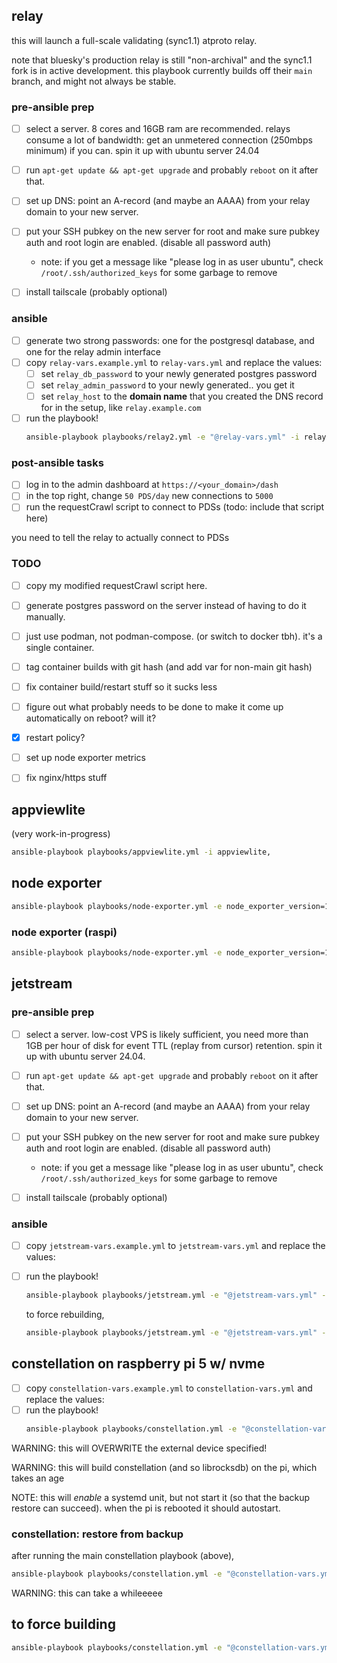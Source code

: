 
## relay

this will launch a full-scale validating (sync1.1) atproto relay.

note that bluesky's production relay is still "non-archival" and the sync1.1 fork is in active development. this playbook currently builds off their `main` branch, and might not always be stable.


### pre-ansible prep

- [ ] select a server. 8 cores and 16GB ram are recommended. relays consume a lot of bandwidth: get an unmetered connection (250mbps minimum) if you can. spin it up with ubuntu server 24.04
- [ ] run `apt-get update && apt-get upgrade` and probably `reboot` on it after that.
- [ ] set up DNS: point an A-record (and maybe an AAAA) from your relay domain to your new server.
- [ ] put your SSH pubkey on the new server for root and make sure pubkey auth and root login are enabled. (disable all password auth)
    - note: if you get a message like "please log in as user ubuntu", check `/root/.ssh/authorized_keys` for some garbage to remove
- [ ] install tailscale (probably optional)


### ansible

- [ ] generate two strong passwords: one for the postgresql database, and one for the relay admin interface
- [ ] copy `relay-vars.example.yml` to `relay-vars.yml` and replace the values:
  - [ ] set `relay_db_password` to your newly generated postgres password
  - [ ] set `relay_admin_password` to your newly generated.. you get it
  - [ ] set `relay_host` to the **domain name** that you created the DNS record for in the setup, like `relay.example.com`
- [ ] run the playbook!
  ```bash
  ansible-playbook playbooks/relay2.yml -e "@relay-vars.yml" -i relay2,
  ```

### post-ansible tasks

- [ ] log in to the admin dashboard at `https://<your_domain>/dash`
- [ ] in the top right, change `50 PDS/day` new connections to `5000`
- [ ] run the requestCrawl script to connect to PDSs (todo: include that script here)

you need to tell the relay to actually connect to PDSs


### TODO

- [ ] copy my modified requestCrawl script here.
- [ ] generate postgres password on the server instead of having to do it manually.
- [ ] just use podman, not podman-compose. (or switch to docker tbh). it's a single container.
- [ ] tag container builds with git hash (and add var for non-main git hash)
- [ ] fix container build/restart stuff so it sucks less
- [ ] figure out what probably needs to be done to make it come up automatically on reboot? will it?
- [x] restart policy?
- [ ] set up node exporter metrics
- [ ] fix nginx/https stuff


## appviewlite

(very work-in-progress)

```bash
ansible-playbook playbooks/appviewlite.yml -i appviewlite,
```


## node exporter

```bash
ansible-playbook playbooks/node-exporter.yml -e node_exporter_version=1.8.2 -e node_exporter_arch=linux-amd64 -i appviewlite, -u root
```

### node exporter (raspi)

```bash
ansible-playbook playbooks/node-exporter.yml -e node_exporter_version=1.9.1 -e node_exporter_arch=linux-arm64 -i cassiopeia, -u pi
```

## jetstream

### pre-ansible prep

- [ ] select a server. low-cost VPS is likely sufficient, you need more than 1GB per hour of disk for event TTL (replay from cursor) retention. spin it up with ubuntu server 24.04.
- [ ] run `apt-get update && apt-get upgrade` and probably `reboot` on it after that.
- [ ] set up DNS: point an A-record (and maybe an AAAA) from your relay domain to your new server.
- [ ] put your SSH pubkey on the new server for root and make sure pubkey auth and root login are enabled. (disable all password auth)
    - note: if you get a message like "please log in as user ubuntu", check `/root/.ssh/authorized_keys` for some garbage to remove
- [ ] install tailscale (probably optional)


### ansible

- [ ] copy `jetstream-vars.example.yml` to `jetstream-vars.yml` and replace the values:
- [ ] run the playbook!
  ```bash
  ansible-playbook playbooks/jetstream.yml -e "@jetstream-vars.yml" -i jetstream2,
  ```

  to force rebuilding,
  ```bash
  ansible-playbook playbooks/jetstream.yml -e "@jetstream-vars.yml" -e force_build=1 -i jetstream2,
  ```


## constellation on raspberry pi 5 w/ nvme

- [ ] copy `constellation-vars.example.yml` to `constellation-vars.yml` and replace the values:
- [ ] run the playbook!
  ```bash
  ansible-playbook playbooks/constellation.yml -e "@constellation-vars.yml" -i cassiopeia,
  ```

WARNING: this will OVERWRITE the external device specified!

WARNING: this will build constellation (and so librocksdb) on the pi, which takes an age

NOTE: this will _enable_ a systemd unit, but not start it (so that the backup restore can succeed). when the pi is rebooted it should autostart.

### constellation: restore from backup

after running the main constellation playbook (above),

```bash
ansible-playbook playbooks/constellation.yml -e "@constellation-vars.yml" -e restore_backup=1 -i cassiopeia,
```

WARNING: this can take a whileeeee

## to force building

```bash
ansible-playbook playbooks/constellation.yml -e "@constellation-vars.yml" -e force_build=1 -i cassiopeia, -v
```
